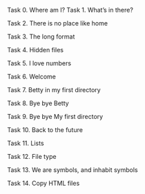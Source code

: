 Task 0. Where am I?
Task 1. What’s in there?                                                                                     

Task 2. There is no place like home                                                                          

Task 3. The long format                                                                                      

Task 4. Hidden files                                                                                         

Task 5. I love numbers                                                                                       

Task 6. Welcome                                                                                              

Task 7. Betty in my first directory                                                                          

Task 8. Bye bye Betty                                                                                        

Task 9. Bye bye My first directory                                                                           

Task 10. Back to the future                                                                                  

Task 11. Lists                                                                                               

Task 12. File type                                                                                           

Task 13. We are symbols, and inhabit symbols                                                                 

Task 14. Copy HTML files  
